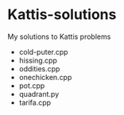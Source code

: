 # Kattis-solutions
My solutions to Kattis problems

- cold-puter.cpp
- hissing.cpp
- oddities.cpp
- onechicken.cpp
- pot.cpp
- quadrant.py
- tarifa.cpp